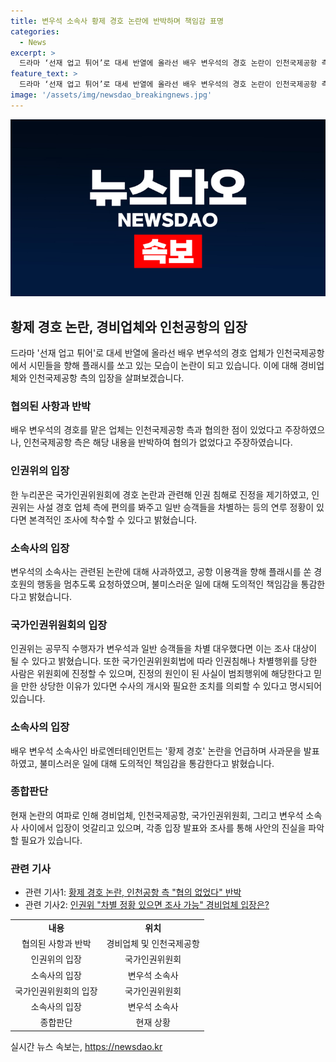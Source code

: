 ```yaml
---
title: 변우석 소속사 황제 경호 논란에 반박하며 책임감 표명
categories:
  - News
excerpt: >
  드라마 ‘선재 업고 튀어’로 대세 반열에 올라선 배우 변우석의 경호 논란이 인천국제공항 측과의 협의를 둘러싸고 있다. 경호 업체는 협의가 있었다고 주장했지만 공항 측은 부인했다. 이에 인권위는 차별 정황이 있다면 조사 가능하다고 밝혔고, 소속사는 논란에 사과하며 도의적 책임감을 통감했다. 관련된 민원 글은 국가인권위원회의 조사를 촉구했고, 인권위는 차별행위에 해당하는지 조사할 수 있다고 밝혔다. 인천국제공항 측은 경호업체의 협의 주장을 이해할 수 없다고 밝혔으며, 변우석 소속사는 공항 이용객을 향해 플래시를 쏠 때 행동을 멈추라 요청했다고 전했다.
feature_text: >
  드라마 ‘선재 업고 튀어’로 대세 반열에 올라선 배우 변우석의 경호 논란이 인천국제공항 측과의 협의를 둘러싸고 있다. 경호 업체는 협의가 있었다고 주장했지만 공항 측은 부인했다. 이에 인권위는 차별 정황이 있다면 조사 가능하다고 밝혔고, 소속사는 논란에 사과하며 도의적 책임감을 통감했다. 관련된 민원 글은 국가인권위원회의 조사를 촉구했고, 인권위는 차별행위에 해당하는지 조사할 수 있다고 밝혔다. 인천국제공항 측은 경호업체의 협의 주장을 이해할 수 없다고 밝혔으며, 변우석 소속사는 공항 이용객을 향해 플래시를 쏠 때 행동을 멈추라 요청했다고 전했다.
image: '/assets/img/newsdao_breakingnews.jpg'
---
```


<p><img src="/assets/img/newsdao_breakingnews.jpg" alt="flaretime 속보" /></p>

<h2 data-ke-size="size26">황제 경호 논란, 경비업체와 인천공항의 입장</h2>

<p data-ke-size="size16">드라마 '선재 업고 튀어'로 대세 반열에 올라선 배우 변우석의 경호 업체가 인천국제공항에서 시민들을 향해 플래시를 쏘고 있는 모습이 논란이 되고 있습니다. 이에 대해 경비업체와 인천국제공항 측의 입장을 살펴보겠습니다.</p>

<h3><b>협의된 사항과 반박</b></h3>

<p data-ke-size="size16">배우 변우석의 경호를 맡은 업체는 인천국제공항 측과 협의한 점이 있었다고 주장하였으나, 인천국제공항 측은 해당 내용을 반박하여 협의가 없었다고 주장하였습니다.</p>

<h3><b>인권위의 입장</b></h3>

<p data-ke-size="size16">한 누리꾼은 국가인권위원회에 경호 논란과 관련해 인권 침해로 진정을 제기하였고, 인권위는 사설 경호 업체 측에 편의를 봐주고 일반 승객들을 차별하는 등의 연루 정황이 있다면 본격적인 조사에 착수할 수 있다고 밝혔습니다.</p>

<h3><b>소속사의 입장</b></h3>

<p data-ke-size="size16">변우석의 소속사는 관련된 논란에 대해 사과하였고, 공항 이용객을 향해 플래시를 쏜 경호원의 행동을 멈추도록 요청하였으며, 불미스러운 일에 대해 도의적인 책임감을 통감한다고 밝혔습니다.</p>

<h3><b>국가인권위원회의 입장</b></h3>

<p data-ke-size="size16">인권위는 공무직 수행자가 변우석과 일반 승객들을 차별 대우했다면 이는 조사 대상이 될 수 있다고 밝혔습니다. 또한 국가인권위원회법에 따라 인권침해나 차별행위를 당한 사람은 위원회에 진정할 수 있으며, 진정의 원인이 된 사실이 범죄행위에 해당한다고 믿을 만한 상당한 이유가 있다면 수사의 개시와 필요한 조치를 의뢰할 수 있다고 명시되어 있습니다.</p>

<h3><b>소속사의 입장</b></h3>

<p data-ke-size="size16">배우 변우석 소속사인 바로엔터테인먼트는 '황제 경호' 논란을 언급하며 사과문을 발표하였고, 불미스러운 일에 대해 도의적인 책임감을 통감한다고 밝혔습니다.</p>

<h3><b>종합판단</b></h3>

<p data-ke-size="size16">현재 논란의 여파로 인해 경비업체, 인천국제공항, 국가인권위원회, 그리고 변우석 소속사 사이에서 입장이 엇갈리고 있으며, 각종 입장 발표와 조사를 통해 사안의 진실을 파악할 필요가 있습니다.</p>

<h3><b>관련 기사</b></h3>

<ul>
    <li>관련 기사1: <a href="https://www.example.com/article1" target="_blank">황제 경호 논란, 인천공항 측 "협의 없었다" 반박</a></li>
    <li>관련 기사2: <a href="https://www.example.com/article2" target="_blank">인권위 "차별 정황 있으면 조사 가능" 경비업체 입장은?</a></li>
</ul>

<table>
    <tr>
        <td style="text-align: center; height: 17px;"><b>내용</b></td>
        <td style="text-align: center; height: 17px;"><b>위치</b></td>
    </tr>
    <tr>
        <td style="text-align: center; height: 17px;">협의된 사항과 반박</td>
        <td style="text-align: center; height: 17px;">경비업체 및 인천국제공항</td>
    </tr>
    <tr>
        <td style="text-align: center; height: 17px;">인권위의 입장</td>
        <td style="text-align: center; height: 17px;">국가인권위원회</td>
    </tr>
    <tr>
        <td style="text-align: center; height: 17px;">소속사의 입장</td>
        <td style="text-align: center; height: 17px;">변우석 소속사</td>
    </tr>
    <tr>
        <td style="text-align: center; height: 17px;">국가인권위원회의 입장</td>
        <td style="text-align: center; height: 17px;">국가인권위원회</td>
    </tr>
    <tr>
        <td style="text-align: center; height: 17px;">소속사의 입장</td>
        <td style="text-align: center; height: 17px;">변우석 소속사</td>
    </tr>
    <tr>
        <td style="text-align: center; height: 17px;">종합판단</td>
        <td style="text-align: center; height: 17px;">현재 상황</td>
    </tr>
</table>
실시간 뉴스 속보는, <a href="https://newsdao.kr" rel="dofollow">https://newsdao.kr</a>


